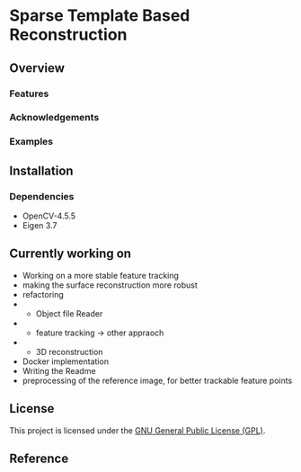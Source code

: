 <h1> Sparse Template Based Reconstruction </h1>

## Overview


### Features

### Acknowledgements

### Examples

## Installation
### Dependencies
<ul>
    <li>OpenCV-4.5.5</li>
    <li>Eigen 3.7</li>
    
</ul>

## Currently working on
- Working on a more stable feature tracking
- making the surface reconstruction more robust 
- refactoring
-   - Object file Reader
- - feature tracking -> other appraoch
- - 3D reconstruction
- Docker implementation
- Writing the Readme
- preprocessing of the reference image, for better trackable feature points

## License

This project is licensed under the [GNU General Public License (GPL)](https://www.gnu.org/licenses/gpl-3.0.html).


## Reference